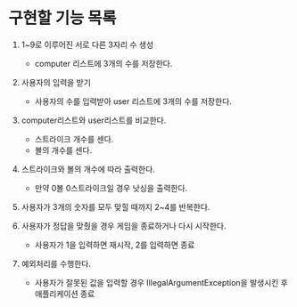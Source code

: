 # 구현할 기능 목록

1. 1~9로 이루어진 서로 다른 3자리 수 생성
   - computer 리스트에 3개의 수를 저장한다.  
   

2. 사용자의 입력을 받기
   - 사용자의 수를 입력받아 user 리스트에 3개의 수를 저장한다.


3. computer리스트와 user리스트를 비교한다.
   - 스트라이크 개수를 센다.
   - 볼의 개수를 센다.


4. 스트라이크와 볼의 개수에 따라 출력한다.
   - 만약 0볼 0스트라이크일 경우 낫싱을 출력한다.


5. 사용자가 3개의 숫자를 모두 맞힐 때까지 2~4를 반복한다. 


6. 사용자가 정답을 맞췄을 경우 게임을 종료하거나 다시 시작한다.
   - 사용자가 1을 입력하면 재시작, 2를 입력하면 종료


7. 예외처리를 수행한다. 
   - 사용자가 잘못된 값을 입력할 경우 IllegalArgumentException을 발생시킨 후 애플리케이션 종료